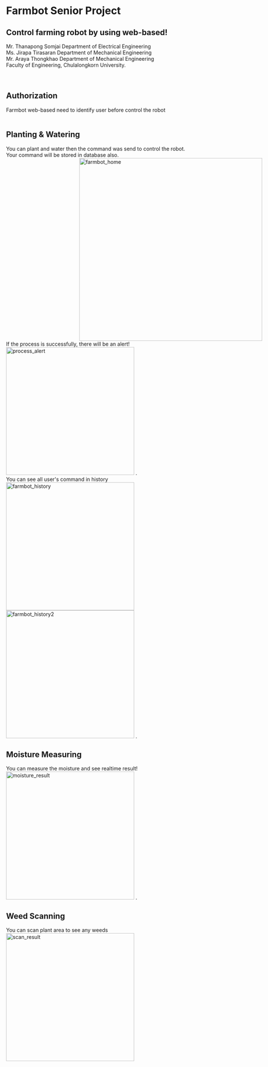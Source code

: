 # Farmbot Senior Project
## Control farming robot by using web-based!
Mr. Thanapong Somjai Department of Electrical Engineering<br />
Ms. Jirapa Tirasaran Department of Mechanical Engineering<br />
Mr. Araya Thongkhao Department of Mechanical Engineering<br />
Faculty of Engineering, Chulalongkorn University.<br />
<br />
<br />
## Authorization
Farmbot web-based need to identify user before control the robot<br />
<br />
## Planting & Watering
You can plant and water then the command was send to control the robot.<br />
Your command will be stored in database also.<br />
<img src="/public/img/farmbot_home.png" alt="farmbot_home" style="margin-left:200px;" width="500"/>
<br />
If the process is successfully, there will be an alert!<br />
<img src="/public/img/process_alert.jpg" alt="process_alert" justify-content="center" width="350"/>
.<br />
You can see all user's command in history<br />
<img src="/public/img/farmbot_history.jpg" alt="farmbot_history" justify-content="center" width="350"/>
<img src="/public/img/farmbot_history2.jpg" alt="farmbot_history2" justify-content="center" width="350"/>
.<br />
## Moisture Measuring
You can measure the moisture and see realtime result!<br />
<img src="/public/img/moisture_result.jpg" alt="moisture_result" justify-content="center" width="350"/>
.<br />
## Weed Scanning
You can scan plant area to see any weeds<br />
<img src="/public/img/scan_result.jpg" alt="scan_result" justify-content="center" width="350"/>

